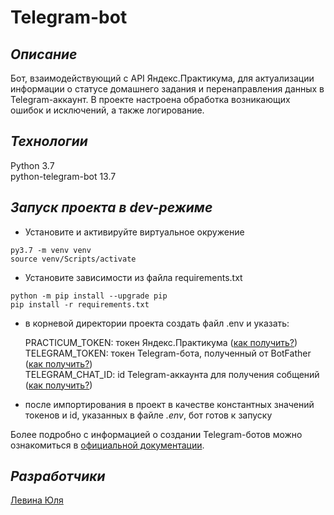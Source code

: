 # __Telegram-bot__
## _Описание_

Бот, взаимодействующий с API Яндекс.Практикума, для актуализации информации о статусе домашнего задания и перенаправления данных в Telegram-аккаунт. В проекте настроена обработка возникающих ошибок и исключений, а также логирование. 

## _Технологии_

Python 3.7  
python-telegram-bot 13.7

## _Запуск проекта в dev-режиме_

- Установите и активируйте виртуальное окружение
```
py3.7 -m venv venv
source venv/Scripts/activate
```
- Установите зависимости из файла requirements.txt
```
python -m pip install --upgrade pip
pip install -r requirements.txt
```
- в корневой директории проекта создать файл .env и указать:

  PRACTICUM_TOKEN: токен Яндекс.Практикума ([как получить?](https://oauth.yandex.ru/authorize?response_type=token&client_id=1d0b9dd4d652455a9eb710d450ff456a))  
TELEGRAM_TOKEN: токен Telegram-бота, полученный от BotFather ([как получить?](https://core.telegram.org/bots/features#botfather))  
TELEGRAM_CHAT_ID: id Telegram-аккаунта для получения собщений ([как получить?](https://t.me/userinfobot))  

- после импортирования в проект в качестве константных значений токенов и id, указанных в файле _.env_, бот готов к запуску

Более подробно с информацией о создании Telegram-ботов можно ознакомиться в [официальной документации](https://core.telegram.org/bots/api).

## _Разработчики_
[Левина Юля](https://github.com/JulLevina)
